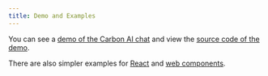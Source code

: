 ```yaml
---
title: Demo and Examples
---
```


You can see a [demo of the Carbon AI chat](../../demo/index.html) and view the [source code of the demo](https://github.com/carbon-design-system/carbon-ai-chat/tree/main/demo).

There are also simpler examples for [React](https://github.com/carbon-design-system/carbon-ai-chat/tree/main/examples/react) and [web components](https://github.com/carbon-design-system/carbon-ai-chat/tree/main/examples/web-components).
